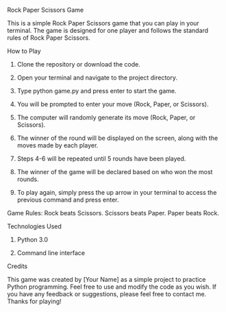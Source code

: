 Rock Paper Scissors Game

This is a simple Rock Paper Scissors game that you can play in your terminal. The game is designed for one player and follows the standard rules of Rock Paper Scissors.

How to Play

1. Clone the repository or download the code.

2. Open your terminal and navigate to the project directory.

3. Type python game.py and press enter to start the game. 

4. You will be prompted to enter your move (Rock, Paper, or Scissors).

5. The computer will randomly generate its move (Rock, Paper, or Scissors).

6. The winner of the round will be displayed on the screen, along with the moves made by each player.

7. Steps 4-6 will be repeated until 5 rounds have been played.

8. The winner of the game will be declared based on who won the most rounds.

9. To play again, simply press the up arrow in your terminal to access the previous command and press enter.



Game Rules:
Rock beats Scissors.
Scissors beats Paper.
Paper beats Rock.


Technologies Used

1. Python 3.0

2. Command line interface


Credits

This game was created by [Your Name] as a simple project to practice Python programming. Feel free to use and modify the code as you wish. If you have any feedback or suggestions, please feel free to contact me. Thanks for playing!
